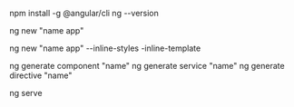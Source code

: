 npm install -g @angular/cli
ng --version

ng new "name app"

ng new "name app" --inline-styles -inline-template


ng generate component "name"
ng generate service "name"
ng generate directive "name"

ng serve
